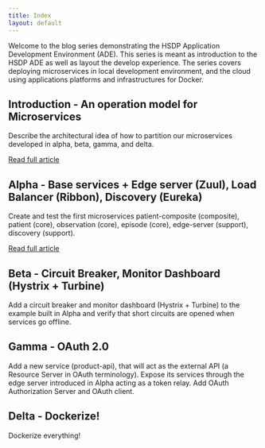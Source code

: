 ```yaml
---
title: Index
layout: default
---
```


Welcome to the blog series demonstrating the HSDP Application Development Environment (ADE). This series is meant as introduction to the HSDP ADE as well as layout the develop experience. The series covers deploying microservices in local development environment, and the cloud using applications platforms and infrastructures for Docker.


## **Introduction** - An operation model for Microservices
Describe the architectural idea of how to partition our microservices developed in alpha, beta, gamma, and delta.

[Read full article](articles/introduction)

## **Alpha** - Base services + Edge server (Zuul), Load Balancer (Ribbon), Discovery (Eureka)
Create and test the first microservices patient-composite (composite), patient (core), observation (core), episode (core), edge-server (support), discovery (support).

[Read full article](articles/alpha)

## **Beta** - Circuit Breaker, Monitor Dashboard (Hystrix + Turbine)
Add a circuit breaker and monitor dashboard (Hystrix + Turbine) to the example built in Alpha and verify that short circuits are opened when services go offline.

## **Gamma** - OAuth 2.0
Add a new service (product-api), that will act as the external API (a Resource Server in OAuth terminology). Expose its services through the edge server introduced in Alpha acting as a token relay. Add OAuth Authorization Server and OAuth client.

## **Delta** - Dockerize!
Dockerize everything!
